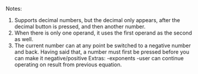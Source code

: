 Notes:
1. Supports decimal numbers, but the decimal only appears, after the decimal button is pressed, and then another number. 
2. When there is only one operand, it uses the first operand as the second as well.
3. The current number can at any point be switched to a negative number and back. Having said that, a number must first be pressed before you can make it negative/positive
Extras:
	-exponents
	-user can continue operating on result from previous equation.

